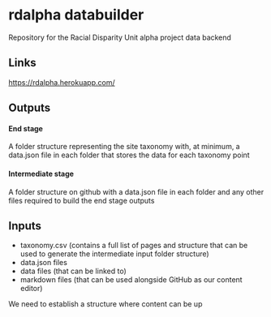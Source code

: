 # rdalpha databuilder

Repository for the Racial Disparity Unit alpha project data backend

## Links

https://rdalpha.herokuapp.com/

## Outputs

#### End stage
A folder structure representing the site taxonomy with, at minimum, a data.json file in each folder that stores the data for each taxonomy point

#### Intermediate stage
A folder structure on github with a data.json file in each folder and any other files required to build the end stage outputs

## Inputs
- taxonomy.csv (contains a full list of pages and structure that can be used to generate the intermediate input folder structure)
- data.json files 
- data files (that can be linked to)
- markdown files (that can be used alongside GitHub as our content editor)

We need to establish a structure where content can be up
 